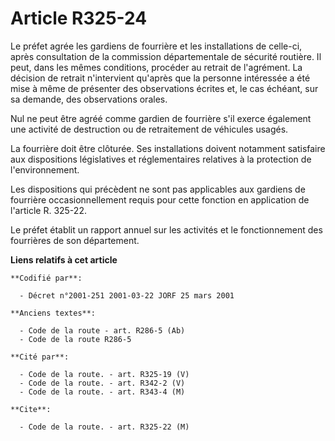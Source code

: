 # Article R325-24

Le préfet agrée les gardiens de fourrière et les installations de celle-ci, après consultation de la commission
départementale de sécurité routière. Il peut, dans les mêmes conditions, procéder au retrait de l'agrément. La décision de
retrait n'intervient qu'après que la personne intéressée a été mise à même de présenter des observations écrites et, le cas
échéant, sur sa demande, des observations orales.

Nul ne peut être agréé comme gardien de fourrière s'il exerce également une activité de destruction ou de retraitement de
véhicules usagés.

La fourrière doit être clôturée. Ses installations doivent notamment satisfaire aux dispositions législatives et
réglementaires relatives à la protection de l'environnement.

Les dispositions qui précèdent ne sont pas applicables aux gardiens de fourrière occasionnellement requis pour cette fonction
en application de l'article R. 325-22.

Le préfet établit un rapport annuel sur les activités et le fonctionnement des fourrières de son département.

**Liens relatifs à cet article**

	**Codifié par**:

	  - Décret n°2001-251 2001-03-22 JORF 25 mars 2001

	**Anciens textes**:

	  - Code de la route - art. R286-5 (Ab)
	  - Code de la route R286-5

	**Cité par**:

	  - Code de la route. - art. R325-19 (V)
	  - Code de la route. - art. R342-2 (V)
	  - Code de la route. - art. R343-4 (M)

	**Cite**:

	  - Code de la route. - art. R325-22 (M)
